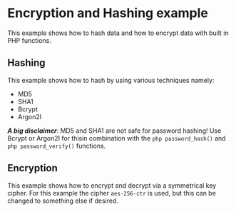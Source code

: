 # Encryption and Hashing example
This example shows how to hash data and how to encrypt data with built in PHP functions.
## Hashing
This example shows how to hash by using various techniques namely:
- MD5
- SHA1
- Bcrypt
- Argon2I

_**A big disclaimer**_: MD5 and SHA1 are not safe for password hashing! Use Bcrypt or Argon2I for thisin combination with the ```php password_hash()``` and ```php password_verify()``` functions. 

## Encryption
This example shows how to encrypt and decrypt via a symmetrical key cipher. For this example the cipher `aes-256-ctr` is used, but this can be changed to something else if desired.
